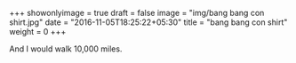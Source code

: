 +++
showonlyimage = true
draft = false
image = "img/bang bang con shirt.jpg"
date = "2016-11-05T18:25:22+05:30"
title = "bang bang con shirt"
weight = 0
+++

And I would walk 10,000 miles.

